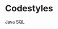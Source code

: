 # Codestyles

[Java](/Codestyles/CustomGoogleCodeStyleJava.xml)
[SQL](/Codestyles/CustomGoogleCodeStyleSQL.xml)
